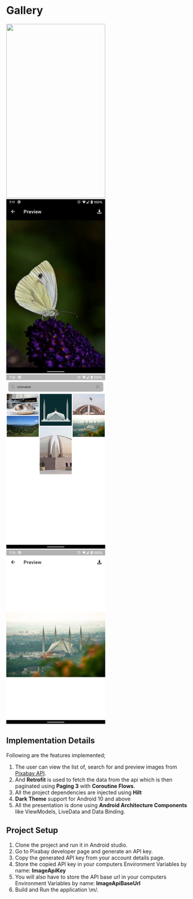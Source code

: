 # Gallery

<img src="./screenshots/1.png" width = "264" height = "464"/> <img src="./screenshots/2.png" width = "264" height = "464"/> <img src="./screenshots/3.png" width = "264" height = "464"/> <img src="./screenshots/4.png" width = "264" height = "464"/>

## Implementation Details

Following are the features implemented;
1. The user can view the list of, search for and preview images from [Pixabay API](https://pixabay.com/api/docs/).
2. And **Retrofit** is used to fetch the data from the api which is then paginated using **Paging 3** with **Coroutine Flows**.
3. All the project dependencies are injected using **Hilt**
4. **Dark Theme** support for Android 10 and above
5. All the presentation is done using **Android Architecture Components** like ViewModels, LiveData and Data Binding.

## Project Setup
1. Clone the project and run it in Android studio.
2. Go to Pixabay developer page and generate an API key.
3. Copy the generated API key from your account details page.
4. Store the copied API key in your computers Environment Variables by name: __ImageApiKey__
5. You will also have to store the API base url in your computers Environment Variables by name: __ImageApiBaseUrl__
5. Build and Run the application \m/.